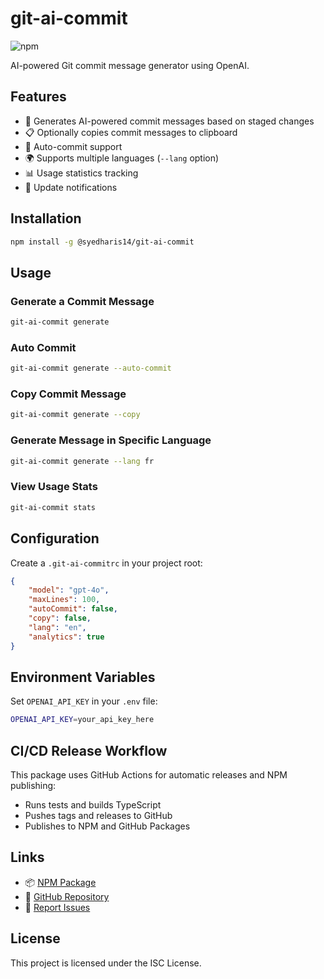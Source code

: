 # git-ai-commit

![npm](https://img.shields.io/npm/v/@syedharis14/git-ai-commit?color=blue)

AI-powered Git commit message generator using OpenAI.

## Features

-   🚀 Generates AI-powered commit messages based on staged changes
-   📋 Optionally copies commit messages to clipboard
-   🔄 Auto-commit support
-   🌍 Supports multiple languages (`--lang` option)
-   📊 Usage statistics tracking
-   🔄 Update notifications

## Installation

```sh
npm install -g @syedharis14/git-ai-commit
```

## Usage

### Generate a Commit Message

```sh
git-ai-commit generate
```

### Auto Commit

```sh
git-ai-commit generate --auto-commit
```

### Copy Commit Message

```sh
git-ai-commit generate --copy
```

### Generate Message in Specific Language

```sh
git-ai-commit generate --lang fr
```

### View Usage Stats

```sh
git-ai-commit stats
```

## Configuration

Create a `.git-ai-commitrc` in your project root:

```json
{
    "model": "gpt-4o",
    "maxLines": 100,
    "autoCommit": false,
    "copy": false,
    "lang": "en",
    "analytics": true
}
```

## Environment Variables

Set `OPENAI_API_KEY` in your `.env` file:

```sh
OPENAI_API_KEY=your_api_key_here
```

## CI/CD Release Workflow

This package uses GitHub Actions for automatic releases and NPM publishing:

-   Runs tests and builds TypeScript
-   Pushes tags and releases to GitHub
-   Publishes to NPM and GitHub Packages

## Links

-   📦 [NPM Package](https://www.npmjs.com/package/@syedharis14/git-ai-commit)
-   📂 [GitHub Repository](https://github.com/syedharis14/git-ai-commit)
-   🐛 [Report Issues](https://github.com/syedharis14/git-ai-commit/issues)

## License

This project is licensed under the ISC License.
